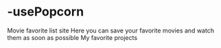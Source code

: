 # -usePopcorn
Movie favorite list site Here you can save your favorite movies and watch them as soon as possible  My favorite projects
